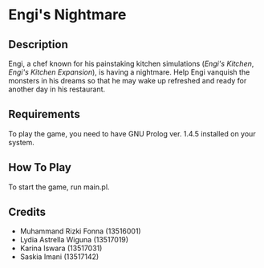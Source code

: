 # Engi's Nightmare

## Description
Engi, a chef known for his painstaking kitchen simulations (*Engi's Kitchen*, *Engi's Kitchen Expansion*), is having a nightmare. Help Engi vanquish the monsters in his dreams so that he may wake up refreshed and ready for another day in his restaurant.

## Requirements
To play the game, you need to have GNU Prolog ver. 1.4.5 installed on your system.

## How To Play
To start the game, run main.pl.

## Credits
- Muhammand Rizki Fonna (13516001)
- Lydia Astrella Wiguna (13517019)
- Karina Iswara (13517031)
- Saskia Imani (13517142)